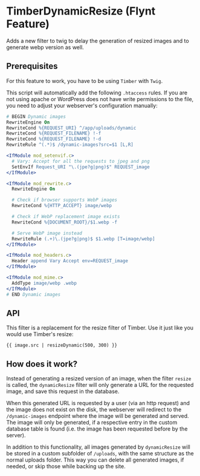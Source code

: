 # TimberDynamicResize (Flynt Feature)

Adds a new filter to twig to delay the generation of resized images and to generate webp version as well.

## Prerequisites

For this feature to work, you have to be using `Timber` with `Twig`.

This script will automatically add the following `.htaccess` rules. If you are not using apache or WordPress does not have write permissions to the file, you need to adjust your webserver's configuration manually:

```apache
# BEGIN Dynamic images
RewriteEngine On
RewriteCond %{REQUEST_URI} ^/app/uploads/dynamic
RewriteCond %{REQUEST_FILENAME} !-f
RewriteCond %{REQUEST_FILENAME} !-d
RewriteRule ^(.*)$ /dynamic-images?src=$1 [L,R]

<IfModule mod_setenvif.c>
  # Vary: Accept for all the requests to jpeg and png
  SetEnvIf Request_URI "\.(jpe?g|png)$" REQUEST_image
</IfModule>

<IfModule mod_rewrite.c>
  RewriteEngine On

  # Check if browser supports WebP images
  RewriteCond %{HTTP_ACCEPT} image/webp

  # Check if WebP replacement image exists
  RewriteCond %{DOCUMENT_ROOT}/$1.webp -f

  # Serve WebP image instead
  RewriteRule (.+)\.(jpe?g|png)$ $1.webp [T=image/webp]
</IfModule>

<IfModule mod_headers.c>
  Header append Vary Accept env=REQUEST_image
</IfModule>

<IfModule mod_mime.c>
  AddType image/webp .webp
</IfModule>
# END Dynamic images
```

## API

This filter is a replacement for the resize filter of Timber. Use it just like you would use Timber's resize:

```twig
{{ image.src | resizeDynamic(500, 300) }}
```

## How does it work?

Instead of generating a resized version of an image, when the filter `resize` is called, the `dynamicResize` filter will only generate a URL for the requested image, and save this request in the database.

When this generated URL is requested by a user (via an http request) and the image does not exist on the disk, the webserver will redirect to the `/dynamic-images` endpoint where the image will be generated and served. The image will only be generated, if a respective entry in the custom database table is found (i.e. the image has been requested before by the server).

In addition to this functionality, all images generated by `dynamicResize` will be stored in a custom subfolder of `/uploads`, with the same structure as the normal uploads folder. This way you can delete all generated images, if needed, or skip those while backing up the site.
